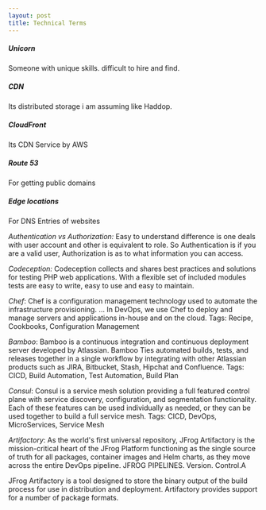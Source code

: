 ```yaml
---
layout: post
title: Technical Terms 
---
```


##### Unicorn
Someone with unique skills. difficult to hire and find. 

##### CDN 
Its distributed storage i am assuming like Haddop. 

##### CloudFront 
Its CDN Service by AWS 

##### Route 53
For getting public domains 

##### Edge locations 
For DNS Entries of websites

*Authentication vs Authorization:* Easy to understand difference is one deals with user account and other is equivalent to role. So Authentication is if you are a valid user, Authorization is as to what information you can access. 

*Codeception:* Codeception collects and shares best practices and solutions for testing PHP web applications. With a flexible set of included modules tests are easy to write, easy to use and easy to maintain.

*Chef*: Chef is a configuration management technology used to automate the infrastructure provisioning. ... In DevOps, we use Chef to deploy and manage servers and applications in-house and on the cloud.
Tags: Recipe, Cookbooks, Configuration Management

*Bamboo*: Bamboo is a continuous integration and continuous deployment server developed by Atlassian. Bamboo Ties automated builds, tests, and releases together in a single workflow by integrating with other Atlassian products such as JIRA, Bitbucket, Stash, Hipchat and Confluence. 
Tags: CICD, Build Automation, Test Automation, Build Plan

*Consul*: Consul is a service mesh solution providing a full featured control plane with service discovery, configuration, and segmentation functionality. Each of these features can be used individually as needed, or they can be used together to build a full service mesh.
Tags: CICD, DevOps, MicroServices, Service Mesh

*Artifactory*: As the world's first universal repository, JFrog Artifactory is the mission-critical heart of the JFrog Platform functioning as the single source of truth for all packages, container images and Helm charts, as they move across the entire DevOps pipeline. JFROG PIPELINES. Version. Control.A

JFrog Artifactory is a tool designed to store the binary output of the build process for use in distribution and deployment. Artifactory provides support for a number of package formats.
